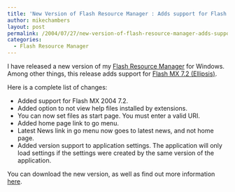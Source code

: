 ```yaml
---
title: 'New Version of Flash Resource Manager : Adds support for Flash 7.2'
author: mikechambers
layout: post
permalink: /2004/07/27/new-version-of-flash-resource-manager-adds-support-for-flash-72/
categories:
  - Flash Resource Manager
---
```



I have released a new version of my [Flash Resource Manager][1] for Windows. Among other things, this release adds support for [Flash MX 7.2 (Ellipsis)][2].

Here is a complete list of changes:

*   Added support for Flash MX 2004 7.2.
*   Added option to not view help files installed by extensions.
*   You can now set files as start page. You must enter a valid URI.
*   Added home page link to go menu.
*   Latest News link in go menu now goes to latest news, and not home page.
*   Added version support to application settings. The application will only load settings if the settings were created by the same version of the application.

You can download the new version, as well as find out more information [here][1].

 [1]: /mesh/archives/004700.cfm
 [2]: http://www.macromedia.com/software/flash/special/7_2updater/